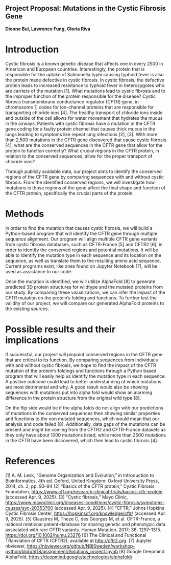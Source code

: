 ## Project Proposal: Mutations in the Cystic Fibrosis Gene
**Dionne Bui, Lawrence Fung, Gloria Riva**

# Introduction

Cystic fibrosis is a known genetic disease that affects one in every 2500 in American and European countries. Interestingly, the protein that is responsible for the uptake of Salmonella typhi causing typhoid fever is also the protein made defective in cystic fibrosis. In cystic fibrosis, the defective protein leads to increased resistance to typhoid fever in heterozygotes who are carriers of the mutation [1]. What mutations lead to cystic fibrosis and to the improper function of the protein responsible for the disease? Cystic fibrosis transmembrane conductance regulator (CFTR) gene, in chromosome 7, codes for ion-channel proteins that are responsible for transporting chloride ions [4]. The healthy transport of chloride ions inside and outside of the cell allows for water movement that hydrates the mucus in the airways. Patients with cystic fibrosis have a mutation in the CFTR gene coding for a faulty protein channel that causes thick mucus in the lungs leading to symptoms like repeat lung infections [2], [3]. With more than 2,500 mutations in the CFTR gene discovered that cause cystic fibrosis [4], what are the conserved sequences in the CFTR gene that allow for the protein to function correctly? What crucial regions in the CFTR protein, in relation to the conserved sequences, allow for the proper transport of chloride ions?

Through publicly available data, our project aims to identify the conserved regions of the CFTR gene by comparing sequences with and without cystic fibrosis. From the identified conserved regions, we will investigate how mutations in those regions of the gene affect the final shape and function of the CFTR protein, specifically the crucial parts of the protein.

# Methods

In order to find the mutation that causes cystic fibrosis, we will build a Python-based program that will identify the CFTR gene through multiple sequence alignment. Our program will align multiple CFTR gene variants from cystic fibrosis databases, such as CFTR-France [5] and CFTR2 [6], in order to identify the conserved regions and potential mutations. It will be able to identify the mutation type in each sequence and its location on the sequence, as well as translate them to the resulting amino acid sequence. Current programs exist, like ones found on Jupyter Notebook [7], will be used as assistance to our code.

Once the mutation is identified, we will utilize AlphaFold [8] to generate predicted 3D protein structures for wildtype and the mutated proteins from our study. By comparing these visualizations, we can infer the impact of the CFTR mutation on the protein’s folding and functions. To further test the validity of our project, we will compare our generated AlphaFold proteins to the existing sources. 

# Possible results and their implications

If successful, our project will pinpoint conserved regions in the CFTR gene that are critical to its function. By comparing sequences from individuals with and without cystic fibrosis, we hope to find the impact of the CFTR mutation of the protein’s foldings and functions through a Python based program that will easily help us identify the mutation type in each sequence. 
 A positive outcome could lead to better understanding of which mutations are most detrimental and why. A good result would also be showing sequences with mutations put into alpha fold would show an alarming difference in the protein structure from the original wild type [8].  

On the flip side would be if the alpha folds do not align with our predictions of mutations in the conserved sequences then showing similar properties and functions to the non mutated sequences, which would mean that our analysis and code failed [8]. Additionally, data gaps of the mutations  can be present and might be coming from the CFTR2 and CFTR-France datasets as they only have about 1000 mutations listed, while more than 2500 mutations in the CFTR have been discovered, which then lead to cystic fibrosis [4].


# References

[1]	A. M. Lesk, “Genome Organization and Evolution,” in Introduction to Bioinformatics, 
4th ed. Oxford, United Kingdom: Oxford University Press, 2014, ch. 2, pp. 93–94
[2]	“Basics of the CFTR protein,” Cystic Fibrosis Foundation, 
https://www.cff.org/research-clinical-trials/basics-cftr-protein (accessed Apr. 9, 2025).
[3]	“Cystic fibrosis,” Mayo Clinic, 
https://www.mayoclinic.org/diseases-conditions/cystic-fibrosis/symptoms-causes/syc-20353700 (accessed Apr. 9, 2025).
[4]	“CFTR,” Johns Hopkins Cystic Fibrosis Center, https://hopkinscf.org/knowledge/cftr/ 
(accessed Apr. 9, 2025).
[5]	Claustres M, Theze C, des Georges M, et al. CFTR-France, a national relational 
patient-database for sharing genetic and phenotypic data associated with rare CFTR 
variants. Human Mutation. 2017; 38: 1297–1315. https://doi.org/10.1002/humu.23276
[6]	The Clinical and Functional TRanslation of CFTR (CFTR2); available at http://cftr2.org.
[7]	Jupyter nbviewer, 
https://nbviewer.org/github/NBISweden/workshop-python/blob/ht18/assignment/Solutions_project.ipynb 
[8]	Google Deepmind AlphaFold, https://deepmind.google/technologies/alphafold/

